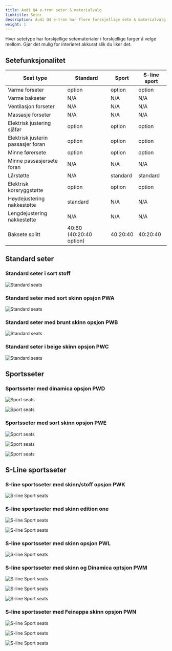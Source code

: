 ```yaml
---
title: Audi Q4 e-tron seter & materialvalg
linktitle: Seter
description: Audi Q4 e-tron har flere forskjellige sete & materialvalg opsjoner å velge mellom
weight: 1
---
```


Hver setetype har forskjellige setematerialer i forskjellige farger å velge mellom. Gjør det mulig for interiøret akkurat slik du liker det.

## Setefunksjonalitet

| **Seat type** | **Standard** | **Sport** | **S-line sport**|
|-------|-------|-------|-------|
|Varme forseter| option | option | option |
|Varme bakseter| N/A | N/A | N/A |
|Ventilasjon forseter| N/A | N/A | N/A |
|Massasje forseter| N/A | N/A | N/A |
|Elektrisk justering sjåfør | option | option | option |
|Elektrisk justerin passasjer foran | option | option | option |
|Minne førersete | option | option | option |
|Minne passasjersete foran | N/A | N/A | N/A |
|Lårstøtte |N/A | standard |standard |
|Elektrisk korsryggstøtte |option | option |option |
|Høydejustering nakkestøtte| standard | N/A |N/A |
|Lengdejustering nakkestøtte| N/A | N/A | N/A |
|Baksete splitt | 40:60 (40:20:40 option) | 40:20:40 | 40:20:40 |

## Standard seter

### Standard seter i sort stoff

![Standard seats](seats_standard_1.jpg "Standard seter i sort stoff (AI)")

### Standard seter med sort skinn opsjon PWA

![Standard seats](seats_standard_2.jpg "Standard seter med mono.pur 550 sort skinn (A0) fra interiørdesignpakke 1")

### Standard seter med brunt skinn opsjon PWB

![Standard seats](seats_standard_4.jpg "Standard seter med mono.pur 550 maduro brunt skinn (FX) fra interiørdesignpakke 2")

### Standard seter i beige skinn opsjon PWC

![Standard seats](seats_standard_3.jpg "Standard seter med mono.pur 550 pergament beige skinnr (BH) fra interiørdesignpakke 3")

## Sportsseter

### Sportsseter med dinamica opsjon PWD

![Sport seats](seats_sport_1.jpg "Sportsseter med sort Dynamik stoff (AI) from interiørdesignpakke 4")

![Sport seats](seats_sport1b.jpg "Sportsseter med sort Dynamik stoff (AI) from interiørdesignpakke 4")

### Sportsseter med sort skinn opsjon PWE

![Sport seats](seats_sport_2.jpg "Sportsseter med mono.pur 550 sort skinn (A0) fra interiørdesignpakke 5")

![Sport seats](seats_sport_4.jpg "Sportsseter med mono.pur 550 sort skinn (A0) fra interiørdesignpakke 5")

![Sport seats](seats_sport_3.jpg "Sportsseter med mono.pur 550 sort skinn (A0) fra interiørdesignpakke 5")

## S-Line sportsseter

### S-line sportsseter med skinn/stoff opsjon PWK

![S-line Sport seats](seats_sline_1.jpg "S-line sportsseter med mono.pur 550 skinn og stoff i sort (AI)")

### S-line sportsseter med skinn edition one

![S-line Sport seats](seats_sline_5.jpg "S-line Sport seats with mono.pur 550 leather and facbric in grey (FS) on edition one")

![S-line Sport seats](seats_sline_6.jpg "S-line Sport seats with mono.pur 550 leather and facbric in grey (FS) on edition one")

### S-line sportsseter med skinn opsjon  PWL

![S-line Sport seats](seats_sline_2.jpg "S-line sportsseter med mono.pur 550 skinn i sort (EJ)")

### S-line sportsseter med skinn og Dinamica optsjon PWM

![S-line Sport seats](seats_pwm_1.jpg "S-line sportsseter med mono.pur 550 skinn og Dinamica stoff i sort (AI)")

![S-line Sport seats](seats_pwm_2.jpg "S-line sportsseter med mono.pur 550 skinn og Dinamica stoff i sort (AI)")

![S-line Sport seats](seats_sline_3.jpg "S-line sportsseter med mono.pur 550 skinn og Dinamica stoff i sort (AI)")

### S-line sportsseter med Feinappa skinn opsjon PWN

![S-line Sport seats](seats_sline_4.jpg "S-line sportsseter med Feinappa skinn i sort (A0)")

![S-line Sport seats](seats_sline_8.jpg "S-line sportsseter med Feinappa skinn i sort (A0)")

![S-line Sport seats](seats_sline_9.jpg "S-line sportsseter med Feinappa skinn i sort (A0)")